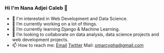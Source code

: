 ### Hi I'm Nana Adjei Caleb 👋
- 👀 I'm interested in Web Development and Data Science.
- 🔭 I’m currently working on a lot of things.
- 🌱 I’m currently learning Django & Machine Learning.
- 👯 I’m looking to collaborate on data analysis, data science projects and web development projects.
- 📫 How to reach me: [Email](mailto:omarcypha@gmail.com) [Twitter](https://twitter/@omar_cypha) Mail: omarcypha@gmail.com
<!--
**OmarCypha700/OmarCypha700** is a ✨ _special_ ✨ repository because its `README.md` (this file) appears on your GitHub profile.

Here are some ideas to get you started:

- 🔭 I’m currently working on ...
- 🌱 I’m currently learning ...
- 👯 I’m looking to collaborate on ...
- 🤔 I’m looking for help with ...
- 💬 Ask me about ...
- 📫 How to reach me: ...
- 😄 Pronouns: ...
- ⚡ Fun fact: ...
-->
